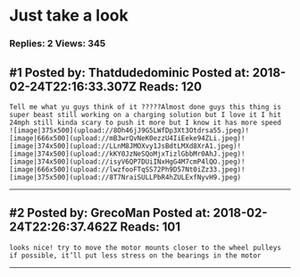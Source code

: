 # Just take a look

### Replies: 2 Views: 345

## \#1 Posted by: Thatdudedominic Posted at: 2018-02-24T22:16:33.307Z Reads: 120

```
Tell me what yu guys think of it ?????Almost done guys this thing is super beast still working on a charging solution but I love it I hit 24mph still kinda scary to push it more but I know it has more speed  ![image|375x500](upload://8Oh46jJ9G5LWfDp3Xt3Otdrsa55.jpeg)![image|666x500](upload://mB3wrQvNeK0ezzU4IiEeke94ZLi.jpeg)![image|374x500](upload://LLnM8JMOXvy1JsBdtLMXd8XrA1.jpeg)![image|374x500](upload://kKY0JzNeSQoMjxTizlGbbMr0AhJ.jpeg)![image|374x500](upload://isyV6QP7DUiINxHgG4M7cmP4lQO.jpeg)![image|666x500](upload://lwzfooFTqSS72Ph9D57Nt0iZz33.jpeg)![image|375x500](upload://8T7NraiSULLPbR4hZULExfNyvH9.jpeg)
```

---
## \#2 Posted by: GrecoMan Posted at: 2018-02-24T22:26:37.462Z Reads: 101

```
looks nice! try to move the motor mounts closer to the wheel pulleys if possible, it’ll put less stress on the bearings in the motor
```

---
